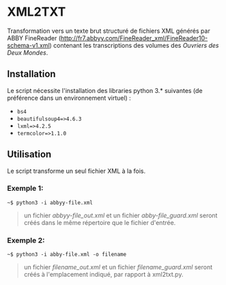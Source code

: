 # XML2TXT

Transformation vers un texte brut structuré de fichiers XML générés par ABBY FineReader (http://fr7.abbyy.com/FineReader_xml/FineReader10-schema-v1.xml) contenant les transcriptions des volumes des *Ouvriers des Deux Mondes*.

## Installation
Le script nécessite l'installation des libraries python 3.* suivantes (de préférence dans un environnement virtuel) :
- `bs4`
- `beautifulsoup4=>4.6.3`
- `lxml=>4.2.5`
- `termcolor=>1.1.0`

## Utilisation
Le script transforme un seul fichier XML à la fois.

### Exemple 1:
```
~$ python3 -i abbyy-file.xml
```

> un fichier *abbyy-file\_out.xml* et un fichier *abby-file\_guard.xml* seront créés dans le même répertoire que le fichier d'entrée.

### Exemple 2:
```
~$ python3 -i abby-file.xml -o filename
```

> un fichier *filename\_out.xml* et un fichier *filename\_guard.xml* seront créés à l'emplacement indiqué, par rapport à xml2txt.py.


